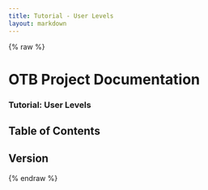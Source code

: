 ```yaml
---
title: Tutorial - User Levels
layout: markdown
---
```


{% raw %}

# OTB Project Documentation

### Tutorial: User Levels

## Table of Contents

## Version

{% endraw %}
